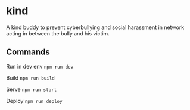 # kind

A kind buddy to prevent cyberbullying and social harassment in network acting in between the bully and his victim.

## Commands

Run in dev env `npm run dev`

Build `npm run build`

Serve `npm run start`

Deploy `npm run deploy`
